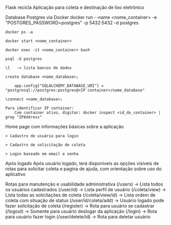 Flask recicla
    Aplicação para coleta e destinação de lixo eletrônico

Database Postgres via Docker
    docker run --name <nome_container> -e "POSTGRES_PASSWORD=postgres" -p 5432:5432 -d postgres

    docker ps -a

    docker start <nome_container>

    docker exec -it <nome_container> bash

    psql -U postgres

    \l   -> lista bancos de dados

    create database <name_database>;

        app.config["SQLALCHEMY_DATABASE_URI"] = "postgresql://postgres:postgres@<IP container>/name_database"

    \connect <name_database>;

    Para identificar IP container:
        Com container ativo, digitar: docker inspect <id_do_container> | grep "IPAddress" 
        

Home page com informações básicas sobre a aplicação

    > Cadastro de usuário para login

    > Cadastro de solicitação de coleta

    > Login baseado em email e senha

Após logado
    Após usuário logado, terá disponiveis as opções visiveis de rotas 
    para solicitar coleta e pagina de ajuda, com orientação sobre uso 
    do aplicativo

Rotas para manutenção e usabilidade administrativa
    (/users) -> Lista todos os usuários cadastrados
    (/user/id) -> Lista perfil de usuário
    (/coleta/view) -> Lista todas as solicitações de coleta
    (/coleta/view/id) -> Lista ordem de coleta com situação de status
    (/user/id/coleta/add) -> Usuário logado pode fazer solicitação de coleta
    (/register) -> Rota para usuário se cadastrar
    (/logout) -> Somente para usuário deslogar da aplicação
    (/login) -> Rota para usuário fazer login
    (/user/delete/id) -> Rota para deletar usuário
    